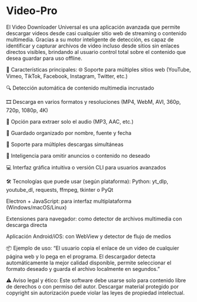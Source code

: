 # Video-Pro
El Video Downloader Universal es una aplicación avanzada que permite descargar videos desde casi cualquier sitio web de streaming o contenido multimedia. Gracias a su motor inteligente de detección, es capaz de identificar y capturar archivos de video incluso desde sitios sin enlaces directos visibles, brindando al usuario control total sobre el contenido que desea guardar para uso offline.

🧩 Características principales:
🌐 Soporte para múltiples sitios web (YouTube, Vimeo, TikTok, Facebook, Instagram, Twitter, etc.)

🔍 Detección automática de contenido multimedia incrustado

🎞️ Descarga en varios formatos y resoluciones (MP4, WebM, AVI, 360p, 720p, 1080p, 4K)

🎵 Opción para extraer solo el audio (MP3, AAC, etc.)

📂 Guardado organizado por nombre, fuente y fecha

🔄 Soporte para múltiples descargas simultáneas

🧠 Inteligencia para omitir anuncios o contenido no deseado

💻 Interfaz gráfica intuitiva o versión CLI para usuarios avanzados

🛠️ Tecnologías que puede usar (según plataforma):
Python: yt_dlp, youtube_dl, requests, ffmpeg, tkinter o PyQt

Electron + JavaScript: para interfaz multiplataforma (Windows/macOS/Linux)

Extensiones para navegador: como detector de archivos multimedia con descarga directa

Aplicación Android/iOS: con WebView y detector de flujo de medios

📦 Ejemplo de uso:
“El usuario copia el enlace de un video de cualquier página web y lo pega en el programa. El descargador detecta automáticamente la mejor calidad disponible, permite seleccionar el formato deseado y guarda el archivo localmente en segundos.”

⚠️ Aviso legal y ético:
Este software debe usarse solo para contenido libre de derechos o con permiso del autor. Descargar material protegido por copyright sin autorización puede violar las leyes de propiedad intelectual.


